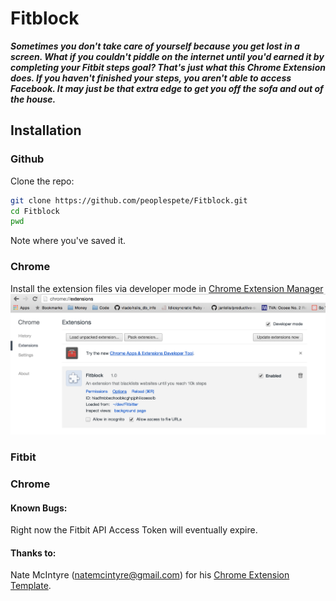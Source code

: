 # Fitblock

**_Sometimes you don't take care of yourself because you get lost in a screen.  What if you couldn't piddle on the internet until you'd earned it by completing your Fitbit steps goal?  That's just what this Chrome Extension does. If you haven't finished your steps, you aren't able to access Facebook.  It may just be that extra edge to get you off the sofa and out of the house._**

## Installation

### Github

Clone the repo:
```bash
git clone https://github.com/peoplespete/Fitblock.git
cd Fitblock
pwd
```
Note where you've saved it.

### Chrome

Install the extension files via developer mode in [Chrome Extension Manager](chrome://extensions/)
![Chrome Extension Install](/images/screenshots/one.png?raw=true)


### Fitbit

### Chrome


#### Known Bugs:

Right now the Fitbit API Access Token will eventually expire.

#### Thanks to:    
Nate McIntyre (natemcintyre@gmail.com) for his [Chrome Extension Template](https://github.com/natemcintyre/Chrome-Extension-Template).
    
